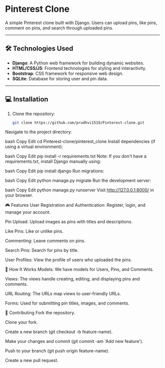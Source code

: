 # Pinterest Clone

A simple Pinterest clone built with Django. Users can upload pins, like pins, comment on pins, and search through uploaded pins. 

---

## 🛠️ Technologies Used

- **Django**: A Python web framework for building dynamic websites.
- **HTML/CSS/JS**: Frontend technologies for styling and interactivity.
- **Bootstrap**: CSS framework for responsive web design.
- **SQLite**: Database for storing user and pin data.

---

## 💻 Installation

1. Clone the repository:
   ```bash
   git clone https://github.com/prudhvi1519/Pinterest-clone.git
Navigate to the project directory:

bash
Copy
Edit
cd Pinterest-clone/pinterest_clone
Install dependencies (if using a virtual environment):

bash
Copy
Edit
pip install -r requirements.txt
Note: If you don't have a requirements.txt, install Django manually using:

bash
Copy
Edit
pip install django
Run migrations:

bash
Copy
Edit
python manage.py migrate
Run the development server:

bash
Copy
Edit
python manage.py runserver
Visit http://127.0.0.1:8000/ in your browser.

🎮 Features
User Registration and Authentication: Register, login, and manage your account.

Pin Upload: Upload images as pins with titles and descriptions.

Like Pins: Like or unlike pins.

Commenting: Leave comments on pins.

Search Pins: Search for pins by title.

User Profiles: View the profile of users who uploaded the pins.

🤖 How It Works
Models: We have models for Users, Pins, and Comments.

Views: The views handle creating, editing, and displaying pins and comments.

URL Routing: The URLs map views to user-friendly URLs.

Forms: Used for submitting pin titles, images, and comments.

👥 Contributing
Fork the repository.

Clone your fork.

Create a new branch (git checkout -b feature-name).

Make your changes and commit (git commit -am 'Add new feature').

Push to your branch (git push origin feature-name).

Create a new pull request.
